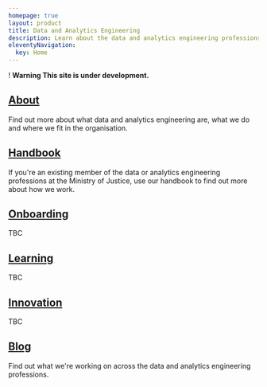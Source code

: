 ```yaml
---
homepage: true
layout: product
title: Data and Analytics Engineering
description: Learn about the data and analytics engineering professions at the Ministry of Justice.
eleventyNavigation:
  key: Home
---
```

<div class="govuk-warning-text">
  <span class="govuk-warning-text__icon" aria-hidden="true">!</span>
  <strong class="govuk-warning-text__text">
    <span class="govuk-warning-text__assistive">Warning</span>
    This site is under development.
  </strong>
</div>
<div class="grid grid-cols-1 md:grid-cols-3 gap-4">
  <div class="grid-card">
    <h2 class="govuk-heading-m"><a href="about/" class="govuk-link">About</a></h2>
    <p class="govuk-body">Find out more about what data and analytics engineering are, what we do and where we fit in
      the organisation.</p>
  </div>
  <div class="grid-card">
    <h2 class="govuk-heading-m"><a href="handbook/" class="govuk-link">Handbook</a></h2>
    <p class="govuk-body">If you're an existing member of the data or analytics engineering professions at the Ministry
      of Justice, use our handbook to find out more about how we work.</p>
  </div>
  <div class="grid-card">
    <h2 class="govuk-heading-m"><a href="onboarding/" class="govuk-link">Onboarding</a></h2>
    <p class="govuk-body">TBC</p>
  </div>
  <div class="grid-card">
    <h2 class="govuk-heading-m"><a href="learning/" class="govuk-link">Learning</a></h2>
    <p class="govuk-body">TBC</p>
  </div>
    <div class="grid-card">
    <h2 class="govuk-heading-m"><a href="innovation/" class="govuk-link">Innovation</a></h2>
    <p class="govuk-body">TBC</p>
  </div>
  <div class="grid-card">
    <h2 class="govuk-heading-m"><a href="blog/" class="govuk-link">Blog</a></h2>
    <p class="govuk-body">Find out what we're working on across the data and analytics engineering professions.</p>
  </div>
</div>